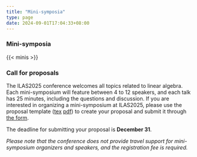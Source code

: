 ```yaml
---
title: "Mini-symposia"
type: page
date: 2024-09-01T17:04:33+08:00
---
```


### Mini-symposia

<!-- 1. {{< color `Embracing new opportunities in numerical linear algebra` >}}  
Pengwen Chen, Matthrew Lin
2. {{< color `Combinatorial matrix theory` >}}  
Aida Abiad, Shaun Fallat, Michael Tait
3. {{< color `Matrix inequalities with applications` >}}  
D. S. Cvetković Ilić, Qing-Wen Wang, Yang Zhang
4. {{< color `Linear algebra methods for inverse problems and data assimilation` >}}  
Julianne Chung, Arvind K. Saibaba
5. {{< color `Advances in matrix equations: Theory, computations, and applications` >}}  
Andrii Dmytryshyn, Davide Palitta
6. {{< color `Model Reduction` >}}  
Christopher Beattie, Zlatko Drmać -->

{{< minis >}}

### Call for proposals

The ILAS2025 conference welcomes all topics related to linear algebra.  Each 
mini-symposium will feature between 4 to 12 speakers, and 
each talk has 25 minutes, including the questions and discussion. 
If you are interested in 
organizing a mini-symposium at ILAS2025, please use the proposal template
([tex](/files/mini-template.tex) [pdf](/files/mini-template.pdf))
to create your proposal and submit it through 
[the form](https://docs.google.com/forms/d/e/1FAIpQLSdD_ANPpvUJxmTX0WzARxjd7nOC7apPPfa86_mtD5d509Rs3g/viewform?usp=sf_link).

The deadline for submitting your proposal is **December 31**.

_Please note that the conference does not provide travel support for mini-symposium organizers and speakers, and the registration fee is required._